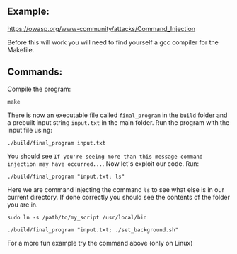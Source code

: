 ## Example: 
https://owasp.org/www-community/attacks/Command_Injection <br />

Before this will work you will need to find yourself a gcc compiler for the Makefile.

## Commands: <br />
Compile the program:
```
make
```
There is now an executable file called `final_program` in the `build` folder and a prebuilt input string `input.txt` in the main folder. Run the program with the input file using:
```
./build/final_program input.txt
```
You should see `If you're seeing more than this message command injection may have occurred...`. Now let's exploit our code. Run:
```
./build/final_program "input.txt; ls"
```
Here we are command injecting the command `ls` to see what else is in our current directory. If done correctly you should see the contents of the folder you are in.

```
sudo ln -s /path/to/my_script /usr/local/bin
```

```
./build/final_program "input.txt; ./set_background.sh"
```
For a more fun example try the command above (only on Linux)
